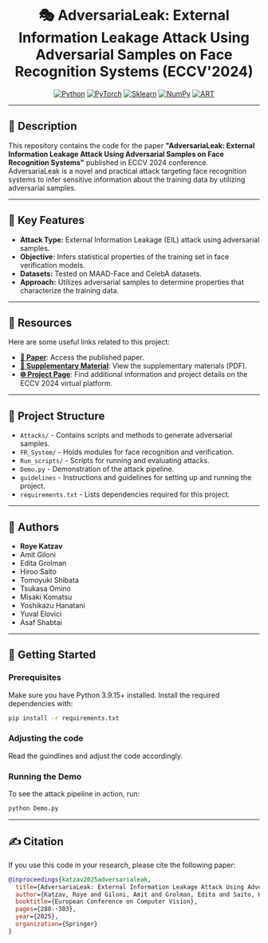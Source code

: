 <div align="center">

# 🎭 AdversariaLeak: External Information Leakage Attack Using Adversarial Samples on Face Recognition Systems (ECCV'2024)

[![Python](https://img.shields.io/badge/Python-3.9.15-blue.svg?style=flat&logo=python&logoColor=white)](https://www.python.org/downloads/release/python-3915/)
[![PyTorch](https://img.shields.io/badge/PyTorch-red?style=flat&logo=pytorch&logoColor=white)](https://pytorch.org/)
[![Sklearn](https://img.shields.io/badge/Sklearn-orange?style=flat&logo=scikit-learn&logoColor=white)](https://scikit-learn.org/)
[![NumPy](https://img.shields.io/badge/NumPy-blue?style=flat&logo=numpy&logoColor=white)](https://numpy.org/)
[![ART](https://img.shields.io/badge/ART-lightgrey?style=flat&logo=python&logoColor=white)](https://adversarial-robustness-toolbox.readthedocs.io/)




</div>

---

## 📄 Description

This repository contains the code for the paper **"AdversariaLeak: External Information Leakage Attack Using Adversarial Samples on Face Recognition Systems"** published in ECCV 2024 conference.
AdversariaLeak is a novel and practical attack targeting face recognition systems to infer sensitive information about the training data by utilizing adversarial samples.

---

## 🔑 Key Features
- **Attack Type:** External Information Leakage (EIL) attack using adversarial samples.
- **Objective:** Infers statistical properties of the training set in face verification models.
- **Datasets:** Tested on MAAD-Face and CelebA datasets.
- **Approach:** Utilizes adversarial samples to determine properties that characterize the training data.

---

## 🔗 Resources

Here are some useful links related to this project:

- [**📄 Paper**](https://link.springer.com/chapter/10.1007/978-3-031-73226-3_17): Access the published paper.
- [**📑 Supplementary Material**](https://www.ecva.net/papers/eccv_2024/papers_ECCV/papers/09603-supp.pdf): View the supplementary materials (PDF).
- [**🌐 Project Page**](https://eccv.ecva.net/virtual/2024/poster/324): Find additional information and project details on the ECCV 2024 virtual platform.

---

## 📁 Project Structure

- `Attacks/` - Contains scripts and methods to generate adversarial samples.
- `FR_System/` - Holds modules for face recognition and verification.
- `Run_scripts/` - Scripts for running and evaluating attacks.
- `Demo.py` - Demonstration of the attack pipeline.
- `guidelines` - Instructions and guidelines for setting up and running the project.
- `requirements.txt` - Lists dependencies required for this project.

---

## 👥 Authors

- **Roye Katzav**
- Amit Giloni
- Edita Grolman
- Hiroo Saito
- Tomoyuki Shibata
- Tsukasa Omino
- Misaki Komatsu
- Yoshikazu Hanatani
- Yuval Elovici
- Asaf Shabtai

---

## 🚀 Getting Started

### Prerequisites
Make sure you have Python 3.9.15+ installed. Install the required dependencies with:

```bash
pip install -r requirements.txt
```

### Adjusting the code
Read the guindlines and adjust the code accordingly.


### Running the Demo
To see the attack pipeline in action, run:

```bash
python Demo.py
```

---

## ✍️ Citation

If you use this code in your research, please cite the following paper:

```bibtex
@inproceedings{katzav2025adversarialeak,
  title={AdversariaLeak: External Information Leakage Attack Using Adversarial Samples on Face Recognition Systems},
  author={Katzav, Roye and Giloni, Amit and Grolman, Edita and Saito, Hiroo and Shibata, Tomoyuki and Omino, Tsukasa and Komatsu, Misaki and Hanatani, Yoshikazu and Elovici, Yuval and Shabtai, Asaf},
  booktitle={European Conference on Computer Vision},
  pages={288--303},
  year={2025},
  organization={Springer}
}
